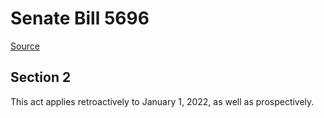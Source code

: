 # Senate Bill 5696

[Source](http://lawfilesext.leg.wa.gov/biennium/2021-22/Xml/Bills/Senate%20Bills/5696.xml)
## Section 2
This act applies retroactively to January 1, 2022, as well as prospectively.

